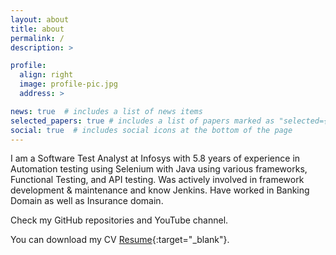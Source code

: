 ```yaml
---
layout: about
title: about
permalink: /
description: >

profile:
  align: right
  image: profile-pic.jpg
  address: >

news: true  # includes a list of news items
selected_papers: true # includes a list of papers marked as "selected={true}"
social: true  # includes social icons at the bottom of the page
---
```

I am a Software Test Analyst at Infosys with 5.8 years of experience in Automation testing using Selenium with Java using various frameworks, Functional Testing, and API testing. Was actively involved in framework development & maintenance and know Jenkins. Have worked in Banking Domain as well as Insurance domain.

Check my GitHub repositories and YouTube channel.

 <!-- %20 used for handling space in file names  -->
You can download my CV [Resume](assets/pdf/Sahil%20Guleri%20-%20Automation%20Test%20Engineer%20-%205.8%20YoE.pdf){:target="\_blank"}.
